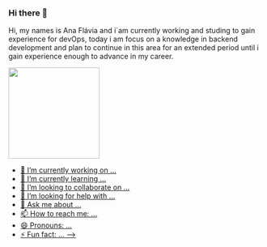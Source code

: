 ### Hi there 👋

Hi, my names is Ana Flávia and i´am currently working and studing to gain experience for devOps, today i am focus on a knowledge in backend development and plan to continue in this area for an extended period until i gain experience enough to advance in my career.

<a href="https://beacons.ai/rafaballerini">
<img height="180em" src="https://github-readme-status.vercel.app/api?username=AnaBern034i&show_icons_=true&theme=dracula&include_all_commits=true&count_private=true"/>

- 🔭 I’m currently working on ...
- 🌱 I’m currently learning ...
- 👯 I’m looking to collaborate on ...
- 🤔 I’m looking for help with ...
- 💬 Ask me about ...
- 📫 How to reach me: ...
- 😄 Pronouns: ...
- ⚡ Fun fact: ...
-->
